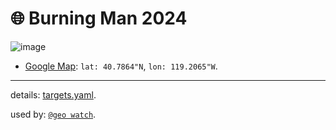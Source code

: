 # 🌐 Burning Man 2024

![image](https://kamangir-public.s3.ca-central-1.amazonaws.com/geo-watch-2024-09-04-burning-man-2024-a/geo-watch-2024-09-04-burning-man-2024-a-2X.gif?raw=true&random=582PcDlgy2KIC0MV)

 - [Google Map](https://maps.app.goo.gl/e58UsDThr8ryqCRa8): `lat: 40.7864"N`, `lon: 119.2065"W`.

---

details: [targets.yaml](../targets.yaml).

used by: [`@geo watch`](../).
